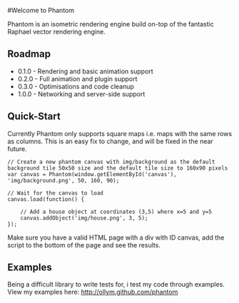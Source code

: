 #Welcome to Phantom

Phantom is an isometric rendering engine build on-top of the fantastic Raphael vector rendering engine.

## Roadmap

* 0.1.0 - Rendering and basic animation support
* 0.2.0 - Full animation and plugin support
* 0.3.0 - Optimisations and code cleanup
* 1.0.0 - Networking and server-side support

## Quick-Start

Currently Phantom only supports square maps i.e. maps with the same rows as columns. This is an easy fix to change, and will be fixed in the near future.

	// Create a new phantom canvas with img/background as the default background tile 50x50 size and the default tile size to 160x90 pixels
	var canvas = Phantom(window.getElementById('canvas'), 'img/background.png', 50, 160, 90);
	
	// Wait for the canvas to load
	canvas.load(function() {
		
		// Add a house object at coordinates (3,5) where x=5 and y=5
		canvas.addObject('img/house.png', 3, 5);
	});
	
Make sure you have a valid HTML page with a div with ID canvas, add the script to the bottom of the page and see the results.

## Examples

Being a difficult library to write tests for, i test my code through examples. View my examples here: http://ollym.github.com/phantom